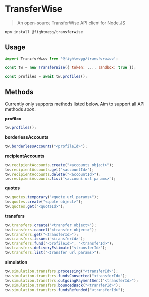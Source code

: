 # TransferWise

> An open-source TransferWise API client for Node.JS

`npm install @fightmegg/transferwise`

## Usage

```js
import TransferWise from '@fightmegg/transferwise';

const tw = new TransferWise({ token: ..., sandbox: true });

const profiles = await tw.profiles();
```

## Methods

Currently only supports methods listed below. Aim to support all API methods _soon_.

**profiles**

```js
tw.profiles();
```

**borderlessAccounts**

```js
tw.borderlessAccounts("<profileId>");
```

**recipientAccounts**

```js
tw.recipientAccounts.create("<accounts object>");
tw.recipientAccounts.get("<accountId>");
tw.recipientAccounts.delete("<accountId>");
tw.recipientAccounts.list("<account url params>");
```

**quotes**

```js
tw.quotes.temporary("<quote url params>");
tw.quotes.create("<quote object>");
tw.quotes.get("<quoteId>");
```

**transfers**

```js
tw.transfers.create("<transfer object>");
tw.transfers.cancel("<transfer object>");
tw.transfers.get("<transferId>");
tw.transfers.issues("<transferId>");
tw.transfers.fund("<profileId>", "<transferId>");
tw.transfers.deliveryEstimate("<transferId>");
tw.transfers.list("<transfer url params>");
```

**simulation**

```js
tw.simulation.transfers.processing("<transferId>");
tw.simulation.transfers.fundsConverted("<transferId>");
tw.simulation.transfers.outgoingPaymentSent("<transferId>");
tw.simulation.transfers.bouncedBack("<transferId>");
tw.simulation.transfers.fundsRefunded("<transferId>");
```
